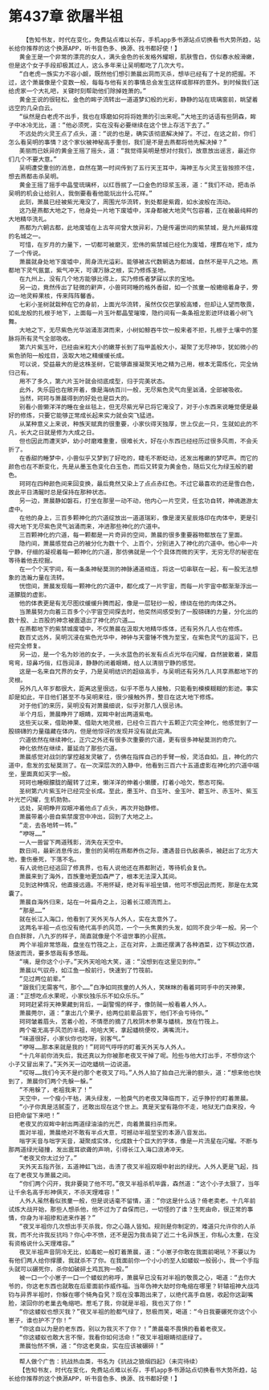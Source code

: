 # 第437章 欲屠半祖
        【告知书友，时代在变化，免费站点难以长存，手机app多书源站点切换看书大势所趋，站长给你推荐的这个换源APP，听书音色多、换源、找书都好使！】
       黄金王是一个非常的漂亮的女人，满头金色的长发格外耀眼，肌肤雪白，仿似春水般滑嫩，但是这个女子手段却极其过人，这么多年来让吴明都吃了几次大亏。
       “白老虎一族实力不容小觑，既然他们想引萧晨出洞而灭杀，想毕已经有了十足的把握。不过，这个萧晨像是个变数一般，每每与他有关的事情总会发生这样或那样的意外。到时候我们送给虎家一个大礼吧，关键时刻帮助他们除掉姓萧的。”
       黄金王说的很轻松，金色的眸子流转出一道道梦幻般的光彩，静静的站在琉璃窗前，眺望着远空的几朵白云。
       “纵然是白老虎不出手，我也在琢磨如何将将姓萧的引出来呢。”大地王的话语有些阴森，眸子中冰冷无比，道：“他必须死，实在没有必要继续在这个世上存活下去了。”
       不远处的火灵王点了点头，道：“说的也是，确实该彻底解决掉了。不过，在这之前，你们怎么看吴明的事情？这个家伙被神秘高手重创，我们是不是去燕都将他先解决掉？”
       美丽而已妖异的黄金王摇了摇头，道：“我觉得吴明是想对付我们，故意放出谣言，最近你们几个不要大意。”
       吴明遭受重创的消息，自然在第一时间传到了五行天王耳中，海神王与火灵王皆按捺不住，想去燕都击杀吴明。
       黄金王摇了摇手中晶莹琉璃杯，以红唇抿了一口金色的琼浆玉液，道：“我们不动，把击杀吴明的机会让给别人，我倒要看看他能玩出什么花样。”
       此刻，萧晨已经被紫光淹没了，周围光华流转，到处都是紫霞，如水波般在流动。
       这乃是燕都大地之下，他身处一片地下废墟中，浑身都被大地灵气包容着，正在被最纯粹的大地精华洗礼。
       燕都为六朝古都，此地废墟在上古年间曾大放异彩，乃是传遍世间的紫禁城，是九州最辉煌的名城之一。
       可惜，在岁月的力量下，一切都可被磨灭，宏伟的紫禁城已经化为废墟，埋葬在地下，成为了一个传说。
       萧晨就身处地下废墟中，周身流光溢彩。能够被古代数朝选为都城，自然不是平凡之地。燕都地下灵气氤氲，紫气冲天，可谓万脉之根，实乃修炼圣地。
       在九州上，没有几个地方能够比得上，实乃修炼者梦寐以求的宝地。
       另一边，竟然传出了轻微的鼾声，小兽珂珂睡的格外香甜，如一个孩童一般蜷缩着身子，旁边一地灵粹果核，传来阵阵馨香。
       七彩小圣树就栽种在它的身前，上面光华流转，虽然仅仅巴掌般高矮，但却让人望而敬畏，如虬龙般的扎根于地下，上面每一片玉叶都晶莹璀璨，隐约间有一条条祖龙影迹环绕着小树飞舞。
       大地之下，无尽紫色光华汹涌澎湃而来，小树如鲸吞牛饮一般来者不拒，扎根于土壤中的茎脉将所有灵气全部吸收。
       第六片紫玉叶，已经由米粒大小的嫩芽长到了指甲盖般大小，凝聚了无尽神华，犹如微小的紫色骄阳一般炫目，汲取大地之精缓缓长成。
       可以说，受益最大的是这株圣树，它能够直接凝聚天地之精为己用，根本无需炼化，完全纳归己有。
       用不了多久，第六片玉叶就会彻底成型，归于完美状态。
       此外，失乐园也在敞开着，像是海纳百川一般，无尽紫色灵气向里汹涌，全部被吸收。
       当然，珂珂与萧晨得到的好处也是巨大的。
       别看小兽懒洋洋的睡在金丝毯上，但无尽紫光早已将它淹没了，对于小东西来说睡觉便是最好的修炼，只要它能够正常成长起来实力就会突飞猛进。
       从某种意义上来说，种族天赋真的很重要，小家伙得天独厚，世上仅此一只，生就如此的不凡，长大之日就是修为大成之日。
       但也因此而遭天妒，幼小时磨难重重，很难长大，好在小东西已经经历过很多风雨，不会夭折了。
       在香甜的睡梦中，小兽似乎又梦到了好吃的，睫毛不断眨动，还发出稚嫩的梦呓声。而它的颜色也在不断变化，先是从墨玉色变化白玉色，而后又转变为黄金色，随后又化为绿玉般的碧色。
       珂珂在四种颜色间来回变换，最后竟然又染上了点点赤红色。不过它最喜欢的还是雪白色，故此平日清醒时总是保持在那种状态。
       另一边，萧晨静如磐石，打坐在那里一动不动，他内心一片空灵，任玄功自转，神魂遨游太虚中。
       在他的身上，三百多颗神化的穴道绽放出一道道瑞彩，像是漫天星辰烙印在肉体中，更是引得大地下无尽紫色灵气汹涌而来，冲进那些神化的穴道中。
       三百颗神化的穴道，每一颗都是一片奇异的空间，萧晨的很多重要器物都放在了里面。
       隐约间，萧晨感觉自己的被分化为数十个、上百个，分别进入了神化的穴道中。他心中一片宁静，仔细的凝视着每一颗神化的穴道，那仿佛就是一个个具体而微的天宇，无穷无尽的秘密在等待着他去挖掘。
       在一个个天宇间，有一条条神秘莫测的神脉通道相连，将这一切串联在一起，有一股无法想象的浩瀚力量在流转。
       恍惚间，萧晨发现每一颗神化的穴道中，都化成了一片宇宙，而每一片宇宙中都渐渐浮出一道朦胧的虚影。
       他的体表更是有无尽图纹缓缓升腾而起，像是一层轻纱一般，缭绕在他的肉体之外。
       当萧晨努力向着三百多个小宇宙空间探去时，他突然间感受到了一股磅礴的力量，分化出的数十股、上百股的神念被震退出了神化的穴道……
       在燕都地下的紫禁城废墟中，不仅萧晨在汲取大地精华炼体，还有另外几人也在修炼。
       数百丈远外，吴明沉浸在紫色光华中，神钟与天雷锤不愧为至宝，在紫色灵气的滋润下，已经完全修复。
       另一边，是一个名为妙池的女子，一头水蓝色的长发有点点光华在闪耀，自然披散着，黛眉弯弯，琼鼻巧俏，红唇润泽，静静的闭着眼睛，给人以清丽宁静的感觉。
       这是一名来自咒界的女子，乃是吴明结识的超级高手，与吴明还有另外几人共享燕都地下的灵根。
       另外几人年岁都很大，距离这里很远，似乎不愿与人接触，只能看到模模糊糊的影迹。事实却是如此，平日他们甚至不与吴明来往，很少接触外界，整日在这大地下修炼。
       对于他们的来历，吴明没有对萧晨细说，似乎对那几人很忌讳。
       半个月后，萧晨睁开了眼睛，双眸中射出两道紫电。
       这些天以来，借助神果、借助大地灵根，已经令三百六十五颗正穴完全神化，他感觉到了一股磅礴的力量蕴藏在体内，但是他惊讶的发现并没有就此完满。
       穴道依然在继续神化，正穴之外还有很多次重要的穴道，更有很多神秘莫测的奇穴。
       神化依然在继续，蔓延向了那些穴道。
       萧晨感觉对战剑的掌控越发灵敏了，仿佛在指挥自己的手臂一般，灵活自如。且，神化的穴道中，愈发的玄秘莫测了。在一次深层次的入静中，他看到三百六十五道虚影在神化的穴道中端坐，里面真如天宇一般。
       珂珂也睡眼朦胧的醒转了过来，懒洋洋的伸着小懒腰，打着小哈欠，憨态可掬。
       圣树第六片紫玉叶已经完全长成。至此，墨玉叶、白玉叶、金玉叶、碧玉叶、赤玉叶、紫玉叶光芒闪耀，生机勃勃。
       远处，吴明睁开双眼冲着他点了点头，再次开始静修。
       萧晨带着小兽自紫禁废宫中冲出，回到了大地之上。
       “走，去各地转一转。”
       “咿呀……”
       一人一兽留下两道残影，消失在天空中。
       数日间，最新消息传出，重创的吴明在燕都养伤之际，遭遇昔日仇敌袭杀，被赶出了北方大地，重伤垂死，下落不名。
       有人说他已经逃回了修真界，也有人说他还在燕都附近，等待机会复仇。
       萧晨来到了海外，百族重地更加森严了，根本无法深入其间。
       见到这种情况，他直接远遁。不用怀疑，绝对有半祖坐镇，他可不想因此而死，那是在太窝囊了。
       萧晨自海外归来，站在一叶扁舟之上，沿着长江顺流而上。
       “那是……”
       就在长江入海口，他看到了天外天与人外人，实在太意外了。
       这两名半祖一点也没有绝代高手的风范，一个一头焦黄的头发，如同不良少年一般。另一个白白胖胖，八九岁的样子，简直就像是个不谙世事的小屁孩。
       两个半祖非常悠哉，盘坐在竹筏之上，正在对弈，上面还摆满了各种酒菜，边下棋边饮酒，随波而流，要多悠哉有多悠哉。
       “咦，是你这个小子。”天外天哈哈大笑，道：“没想到在这里见到你。”
       萧晨以气驭舟，如江鱼一般前行，快速到了竹筏前。
       “见过两位前辈。”
       “跟我们无需客气，那个……”白净如同孩童的人外人，笑眯眯的看着珂珂手中的天神果，道：“正想吃点水果呢，小家伙独乐乐不如众乐乐。”
       珂珂赶紧将天神果藏到背后，一副警惕的样子，像防贼一般看着人外人。
       萧晨莞尔，道：“拿出几个果子，给两位前辈品尝下，他们不会亏待你。”
       珂珂皱着眉头，苦着小脸，不情愿的摘了几枚阴木参果与蟠桃，放在竹筏上。
       两个毫无高手风范的半祖，哈哈大笑，拿起蟠桃便咬，满嘴流汁。
       “味道很好，小家伙你也吃呀，别客气。”
       “咿呀……那本来就是我的！”珂珂气呼呼的盯着天外天与人外人。
       “十几年前你消失后，我还真以为你被那老夜叉干掉了呢。险些与他大打出手，不想你这个小子又冒出来了。”天外天一边吃蟠桃一边说道。
       “哎呀……我们今天不是约那个老夜叉了吗。”人外人拍了拍自己光滑的额头，道：“想来他也快到了，萧晨你们两个先躲一躲。”
       “不用躲了，老祖我来了！”
       天空中，一个瘦小干枯，满头绿发，一脸戾气的老夜叉降临而下，近乎狰狞的盯着萧晨。
       “小子你真是活腻歪了，还敢出现在这个世上。真是天堂有路你不走，地狱无门自来投，今日把命留下来吧！”
       老夜叉的双眸中射出两道绿油油的光芒，向着萧晨扫杀而来。
       面对半祖，萧晨绝对不敢有半点大意，可撼动半祖至宝的本源八音发出。
       嗡字天音与咄字天音，凝聚成实体，化成数十个巨大的字体，像是一片流星在闪耀。不断与那两道绿光碰撞，发出震耳欲聋的声响，引得长江入海口浪涛冲天。
       “老夜叉你太过分了。”
       天外天五指齐张，五道神虹飞出，击溃了夜叉半祖双眼中射出的绿光。人外人更是飞起，挡在了老夜叉与萧晨之间。
       “你们两个闪开，我非要毙了他不可。”夜叉半祖杀机毕露，森然道：“这个小子太狠了，当年让千余名高手形神俱灭，不杀天理难容！”
       人外人虽然看似孩童一般，但是说话毫不留情，道：“你这是什么话？倚老卖老。十几年前试炼大战开始，那些人想杀他，他不过为了自保而已，一切怪的了谁？生死由命，很正常的事情，你身为半祖掺和进来作甚？”
       “夜叉半祖你几次想出手灭杀我，你之心路人皆知。规则是你制定的，难道只允许你的人杀我，而不允许我反抗吗？你心中不愤，还不是因为我击毙了近二十名异族王，你私心太重，在没有资格说什么天理难容。”
       夜叉半祖声音阴冷无比，如毒蛇一般盯着萧晨，道：“小崽子你敢在我面前喝吼？不要以为有他们两人给你撑腰，我就杀不了你。在我面前你一个小小的至人如蝼蚁一般弱小，我一个手指头就可以碾死你，杀你如破碎土鸡瓦狗一般。”
       被一口一个小崽子一口一个蝼蚁的称呼，萧晨早已没有对半祖的敬畏之心，喝道：“去你大爷的，你这老东西也就敢在后辈面前作威作福。当年伪神大劫时你龟缩在哪里？轩辕祖神大战鸿钧与异界半祖时，你躲在哪个犄角旮旯？现在没事跑出来了，以绝代高手自居，收起你这副嘴脸，滚回你的老巢去龟缩吧。惹毛了我，你就是半祖，我也灭了你！”
       “你这蝼蚁也想灭我？”夜叉半祖的脸都气绿了，怒极而笑，喝道：“今日我要碾死你这个小崽子，谁也护不了你！”
       “你这自以为是的老东西，别以为我灭不了你？！”萧晨毫不畏惧的看着老夜叉。
       “你这蝼蚁也敢大言不惭，我看你如何活命！”夜叉半祖眼睛彻底绿了。
       萧晨怡然不惧，道：“你这老臭虫，实在应该被碾碎！”
       ————————————————————————
       帮人做个广告：抗战热血类，书名为《抗战之狼烟四起》（未完待续）
       【告知书友，时代在变化，免费站点难以长存，手机app多书源站点切换看书大势所趋，站长给你推荐的这个换源APP，听书音色多、换源、找书都好使！】
